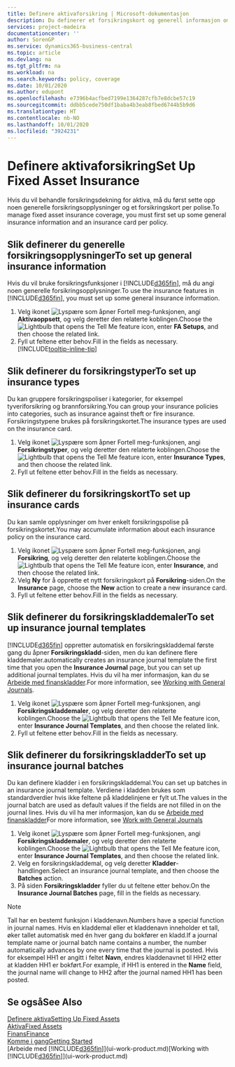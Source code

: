 ```yaml
---
title: Definere aktivaforsikring | Microsoft-dokumentasjon
description: Du definerer et forsikringskort og generell informasjon om forsikringspolise for å behandle forsikringsdekning for aktiva.
services: project-madeira
documentationcenter: ''
author: SorenGP
ms.service: dynamics365-business-central
ms.topic: article
ms.devlang: na
ms.tgt_pltfrm: na
ms.workload: na
ms.search.keywords: policy, coverage
ms.date: 10/01/2020
ms.author: edupont
ms.openlocfilehash: e7396b4acfbed7199e1364287cfb7e8dcbe57c19
ms.sourcegitcommit: ddbb5cede750df1baba4b3eab8fbed6744b5b9d6
ms.translationtype: HT
ms.contentlocale: nb-NO
ms.lasthandoff: 10/01/2020
ms.locfileid: "3924231"
---
```

# <a name="set-up-fixed-asset-insurance"></a><span data-ttu-id="a0a9f-103">Definere aktivaforsikring</span><span class="sxs-lookup"><span data-stu-id="a0a9f-103">Set Up Fixed Asset Insurance</span></span>
<span data-ttu-id="a0a9f-104">Hvis du vil behandle forsikringsdekning for aktiva, må du først sette opp noen generelle forsikringsopplysninger og et forsikringskort per polise.</span><span class="sxs-lookup"><span data-stu-id="a0a9f-104">To manage fixed asset insurance coverage, you must first set up some general insurance information and an insurance card per policy.</span></span>

## <a name="to-set-up-general-insurance-information"></a><span data-ttu-id="a0a9f-105">Slik definerer du generelle forsikringsopplysninger</span><span class="sxs-lookup"><span data-stu-id="a0a9f-105">To set up general insurance information</span></span>
<span data-ttu-id="a0a9f-106">Hvis du vil bruke forsikringsfunksjoner i [!INCLUDE[d365fin](includes/d365fin_md.md)], må du angi noen generelle forsikringsopplysninger.</span><span class="sxs-lookup"><span data-stu-id="a0a9f-106">To use the insurance features in [!INCLUDE[d365fin](includes/d365fin_md.md)], you must set up some general insurance information.</span></span>  

1. <span data-ttu-id="a0a9f-107">Velg ikonet ![Lyspære som åpner Fortell meg-funksjonen](media/ui-search/search_small.png "Fortell hva du vil gjøre"), angi **Aktivaoppsett**, og velg deretter den relaterte koblingen.</span><span class="sxs-lookup"><span data-stu-id="a0a9f-107">Choose the ![Lightbulb that opens the Tell Me feature](media/ui-search/search_small.png "Tell me what you want to do") icon, enter **FA Setups**, and then choose the related link.</span></span>  
2. <span data-ttu-id="a0a9f-108">Fyll ut feltene etter behov.</span><span class="sxs-lookup"><span data-stu-id="a0a9f-108">Fill in the fields as necessary.</span></span> [!INCLUDE[tooltip-inline-tip](includes/tooltip-inline-tip_md.md)]  

## <a name="to-set-up-insurance-types"></a><span data-ttu-id="a0a9f-109">Slik definerer du forsikringstyper</span><span class="sxs-lookup"><span data-stu-id="a0a9f-109">To set up insurance types</span></span>
<span data-ttu-id="a0a9f-110">Du kan gruppere forsikringspoliser i kategorier, for eksempel tyveriforsikring og brannforsikring.</span><span class="sxs-lookup"><span data-stu-id="a0a9f-110">You can group your insurance policies into categories, such as insurance against theft or fire insurance.</span></span> <span data-ttu-id="a0a9f-111">Forsikringstypene brukes på forsikringskortet.</span><span class="sxs-lookup"><span data-stu-id="a0a9f-111">The insurance types are used on the insurance card.</span></span>

1. <span data-ttu-id="a0a9f-112">Velg ikonet ![Lyspære som åpner Fortell meg-funksjonen](media/ui-search/search_small.png "Fortell hva du vil gjøre"), angi **Forsikringstyper**, og velg deretter den relaterte koblingen.</span><span class="sxs-lookup"><span data-stu-id="a0a9f-112">Choose the ![Lightbulb that opens the Tell Me feature](media/ui-search/search_small.png "Tell me what you want to do") icon, enter **Insurance Types**, and then choose the related link.</span></span>  
2. <span data-ttu-id="a0a9f-113">Fyll ut feltene etter behov.</span><span class="sxs-lookup"><span data-stu-id="a0a9f-113">Fill in the fields as necessary.</span></span>

## <a name="to-set-up-insurance-cards"></a><span data-ttu-id="a0a9f-114">Slik definerer du forsikringskort</span><span class="sxs-lookup"><span data-stu-id="a0a9f-114">To set up insurance cards</span></span>
<span data-ttu-id="a0a9f-115">Du kan samle opplysninger om hver enkelt forsikringspolise på forsikringskortet.</span><span class="sxs-lookup"><span data-stu-id="a0a9f-115">You may accumulate information about each insurance policy on the insurance card.</span></span>  

1. <span data-ttu-id="a0a9f-116">Velg ikonet ![Lyspære som åpner Fortell meg-funksjonen](media/ui-search/search_small.png "Fortell hva du vil gjøre"), angi **Forsikring**, og velg deretter den relaterte koblingen.</span><span class="sxs-lookup"><span data-stu-id="a0a9f-116">Choose the ![Lightbulb that opens the Tell Me feature](media/ui-search/search_small.png "Tell me what you want to do") icon, enter **Insurance**, and then choose the related link.</span></span>  
2. <span data-ttu-id="a0a9f-117">Velg **Ny** for å opprette et nytt forsikringskort på **Forsikring**-siden.</span><span class="sxs-lookup"><span data-stu-id="a0a9f-117">On the **Insurance** page, choose the **New** action to create a  new insurance card.</span></span>  
3. <span data-ttu-id="a0a9f-118">Fyll ut feltene etter behov.</span><span class="sxs-lookup"><span data-stu-id="a0a9f-118">Fill in the fields as necessary.</span></span>

## <a name="to-set-up-insurance-journal-templates"></a><span data-ttu-id="a0a9f-119">Slik definerer du forsikringskladdemaler</span><span class="sxs-lookup"><span data-stu-id="a0a9f-119">To set up insurance journal templates</span></span>
[!INCLUDE[d365fin](includes/d365fin_md.md)] <span data-ttu-id="a0a9f-120">oppretter automatisk en forsikringskladdemal første gang du åpner **Forsikringskladd**-siden, men du kan definere flere kladdemaler.</span><span class="sxs-lookup"><span data-stu-id="a0a9f-120">automatically creates an insurance journal template the first time that you open the **Insurance Journal** page, but you can set up additional journal templates.</span></span> <span data-ttu-id="a0a9f-121">Hvis du vil ha mer informasjon, kan du se [Arbeide med finanskladder](ui-work-general-journals.md).</span><span class="sxs-lookup"><span data-stu-id="a0a9f-121">For more information, see [Working with General Journals](ui-work-general-journals.md).</span></span>  

1. <span data-ttu-id="a0a9f-122">Velg ikonet ![Lyspære som åpner Fortell meg-funksjonen](media/ui-search/search_small.png "Fortell hva du vil gjøre"), angi **Forsikringskladdemaler**, og velg deretter den relaterte koblingen.</span><span class="sxs-lookup"><span data-stu-id="a0a9f-122">Choose the ![Lightbulb that opens the Tell Me feature](media/ui-search/search_small.png "Tell me what you want to do") icon, enter **Insurance Journal Templates**, and then choose the related link.</span></span>  
2. <span data-ttu-id="a0a9f-123">Fyll ut feltene etter behov.</span><span class="sxs-lookup"><span data-stu-id="a0a9f-123">Fill in the fields as necessary.</span></span>

## <a name="to-set-up-insurance-journal-batches"></a><span data-ttu-id="a0a9f-124">Slik definerer du forsikringskladder</span><span class="sxs-lookup"><span data-stu-id="a0a9f-124">To set up insurance journal batches</span></span>
<span data-ttu-id="a0a9f-125">Du kan definere kladder i en forsikringskladdemal.</span><span class="sxs-lookup"><span data-stu-id="a0a9f-125">You can set up batches in an insurance journal template.</span></span> <span data-ttu-id="a0a9f-126">Verdiene i kladden brukes som standardverdier hvis ikke feltene på kladdelinjene er fylt ut.</span><span class="sxs-lookup"><span data-stu-id="a0a9f-126">The values in the journal batch are used as default values if the fields are not filled in on the journal lines.</span></span> <span data-ttu-id="a0a9f-127">Hvis du vil ha mer informasjon, kan du se [Arbeide med finanskladder](ui-work-general-journals.md)</span><span class="sxs-lookup"><span data-stu-id="a0a9f-127">For more information, see [Work with General Journals](ui-work-general-journals.md)</span></span>  

1. <span data-ttu-id="a0a9f-128">Velg ikonet ![Lyspære som åpner Fortell meg-funksjonen](media/ui-search/search_small.png "Fortell hva du vil gjøre"), angi **Forsikringskladdemaler**, og velg deretter den relaterte koblingen.</span><span class="sxs-lookup"><span data-stu-id="a0a9f-128">Choose the ![Lightbulb that opens the Tell Me feature](media/ui-search/search_small.png "Tell me what you want to do") icon, enter **Insurance Journal Templates**, and then choose the related link.</span></span>  
2. <span data-ttu-id="a0a9f-129">Velg en forsikringskladdemal, og velg deretter **Kladder**-handlingen.</span><span class="sxs-lookup"><span data-stu-id="a0a9f-129">Select an insurance journal template, and then choose the **Batches** action.</span></span>
3. <span data-ttu-id="a0a9f-130">På siden **Forsikringskladder** fyller du ut feltene etter behov.</span><span class="sxs-lookup"><span data-stu-id="a0a9f-130">On the **Insurance Journal Batches** page, fill in the fields as necessary.</span></span>

> [!NOTE]  
>   <span data-ttu-id="a0a9f-131">Tall har en bestemt funksjon i kladdenavn.</span><span class="sxs-lookup"><span data-stu-id="a0a9f-131">Numbers have a special function in journal names.</span></span> <span data-ttu-id="a0a9f-132">Hvis en kladdemal eller et kladdenavn inneholder et tall, øker tallet automatisk med én hver gang du bokfører en kladd.</span><span class="sxs-lookup"><span data-stu-id="a0a9f-132">If a journal template name or journal batch name contains a number, the number automatically advances by one every time that the journal is posted.</span></span> <span data-ttu-id="a0a9f-133">Hvis for eksempel HH1 er angitt i feltet **Navn**, endres kladdenavnet til HH2 etter at kladden HH1 er bokført.</span><span class="sxs-lookup"><span data-stu-id="a0a9f-133">For example, if HH1 is entered in the **Name** field, the journal name will change to HH2 after the journal named HH1 has been posted.</span></span>

## <a name="see-also"></a><span data-ttu-id="a0a9f-134">Se også</span><span class="sxs-lookup"><span data-stu-id="a0a9f-134">See Also</span></span>
[<span data-ttu-id="a0a9f-135">Definere aktiva</span><span class="sxs-lookup"><span data-stu-id="a0a9f-135">Setting Up Fixed Assets</span></span>](fa-setup.md)  
[<span data-ttu-id="a0a9f-136">Aktiva</span><span class="sxs-lookup"><span data-stu-id="a0a9f-136">Fixed Assets</span></span>](fa-manage.md)  
[<span data-ttu-id="a0a9f-137">Finans</span><span class="sxs-lookup"><span data-stu-id="a0a9f-137">Finance</span></span>](finance.md)  
[<span data-ttu-id="a0a9f-138">Komme i gang</span><span class="sxs-lookup"><span data-stu-id="a0a9f-138">Getting Started</span></span>](product-get-started.md)  
<span data-ttu-id="a0a9f-139">[Arbeide med [!INCLUDE[d365fin](includes/d365fin_md.md)]](ui-work-product.md)</span><span class="sxs-lookup"><span data-stu-id="a0a9f-139">[Working with [!INCLUDE[d365fin](includes/d365fin_md.md)]](ui-work-product.md)</span></span>
